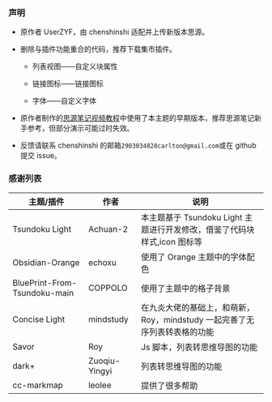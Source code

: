 ### 声明

- 原作者 UserZYF，由 chenshinshi 适配并上传新版本思源。

- 删除与插件功能重合的代码，推荐下载集市插件。

  - 列表视图——自定义块属性

  - 链接图标——链接图标

  - 字体——自定义字体

- 原作者制作的[思源笔记视频教程](https://space.bilibili.com/250665585/video)中使用了本主题的早期版本，推荐思源笔记新手参考，但部分演示可能过时失效。

- 反馈请联系 chenshinshi 的邮箱`2903034828carlton@gmail.com`或在 github 提交 issue。

### 感谢列表

| 主题/插件                    | 作者          | 说明                                                                      |
| ---------------------------- | ------------- | ------------------------------------------------------------------------- |
| Tsundoku Light               | Achuan-2      | 本主题基于 Tsundoku Light 主题进行开发修改，借鉴了代码块样式,icon 图标等  |
| Obsidian-Orange              | echoxu        | 使用了 Orange 主题中的字体配色                                            |
| BluePrint-From-Tsundoku-main | COPPOLO       | 使用了主题中的格子背景                                                    |
| Concise Light                | mindstudy     | 在九炎大佬的基础上，和萌新，Roy，mindstudy 一起完善了无序列表转表格的功能 |
| Savor                        | Roy           | Js 脚本，列表转思维导图的功能                                             |
| dark+                        | Zuoqiu-Yingyi | 列表转思维导图的功能                                                      |
| cc-markmap                   | leolee        | 提供了很多帮助                                                            |

